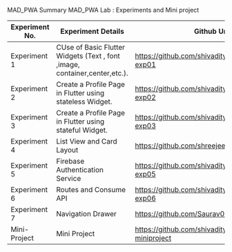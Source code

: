 MAD_PWA Summary
MAD_PWA Lab : Experiments and Mini project

| Experiment No.  | Experiment Details | Github Url |
| -------------   | ------------- | ------------- |
| Experiment 1    | CUse of Basic Flutter Widgets (Text , font ,image, container,center,etc.). | https://github.com/shivadityabaghel/madpwa-exp01 |
| Experiment 2    | Create a Profile Page in Flutter using stateless Widget. | https://github.com/shivadityabaghel/madpwa-exp02 |
| Experiment 3    | Create a Profile Page in Flutter using stateful Widget. | https://github.com/shivadityabaghel/madpwa-exp03 |
| Experiment 4    | List View and Card Layout | https://github.com/shreejeet25/mad_exp04 |
| Experiment 5    | Firebase Authentication Service  | https://github.com/shivadityabaghel/madpwa-exp05 |
| Experiment 6    | Routes and Consume API | https://github.com/shivadityabaghel/madpwa-exp06 |
| Experiment 7    | Navigation Drawer | https://github.com/Saurav072/mad_exp07.git |
| Mini-Project    | Mini Project | https://github.com/shivadityabaghel/madpwa-miniproject |
